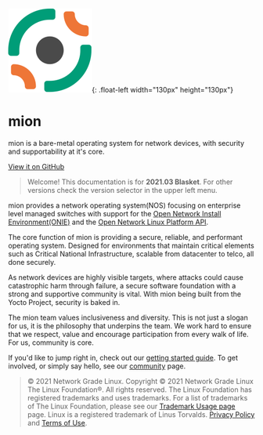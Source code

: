 ![mion Logo](assets/images/MION_LOGO_SYMBOL_COLOUR.svg){: .float-left width="130px" height="130px"}

# mion

mion is a bare-metal operating system for network devices, with
security and supportability at it's core.

[View it on GitHub](https://github.com/NetworkGradeLinux/mion-docs)

> Welcome! This documentation is for **2021.03 Blasket**. For other versions
check the version selector in the upper left menu.

mion provides a network operating system(NOS) focusing on enterprise level
managed switches with support for the [Open Network Install Environment(ONIE)](http://onie.org/)
and the [Open Network Linux Platform API](https://opencomputeproject.github.io/OpenNetworkLinux/onlp/).

The core function of mion is providing a secure, reliable, and performant
operating system. Designed for environments that maintain critical elements such
as Critical National Infrastructure, scalable from datacenter to telco, all done
securely.

As network devices are highly visible targets, where attacks could cause
catastrophic harm through failure, a secure software foundation with a strong
and supportive community is vital. With mion being built from the Yocto Project,
security is baked in.

The mion team values inclusiveness and diversity. This is not just a slogan for
us, it is the philosophy that underpins the team. We work hard to ensure that we
respect, value and encourage participation from every walk of life. For us,
community is core.

If you'd like to jump right in, check out our [getting started guide](getting-started.md).
To get involved, or simply say hello,
see our [community](https://docs.mion.io/latest/community/Community/) page.

> © 2021 Network Grade Linux. Copyright © 2021 Network Grade Linux The Linux
Foundation®. All rights reserved. The Linux Foundation has registered
trademarks and uses trademarks. For a list of trademarks of The Linux
Foundation, please see our
[Trademark Usage page](https://www.linuxfoundation.org/trademark-usage) page.
Linux is a registered trademark of Linus Torvalds.
[Privacy Policy](https://www.linuxfoundation.org/privacy)
and [Terms of Use](https://www.linuxfoundation.org/terms).
